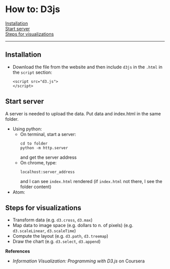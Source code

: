 # How to: D3js

[Installation](#Installation)  
[Start server](#Start_server)  
[Steps for visualizations](#Steps_for_visualizations)


--- 

## Installation  
- Download the file from the website and then include `d3js` in the `.html` in the `script` section:  
  ```
  <script src="d3.js">  
  </script>
  ```
  
## Start server  
A server is needed to upload the data. Put data and index.html in the same folder.  
- Using python:   
  - On terminal, start a server: 
    ```
    cd to folder  
    python -m http.server 
    ```  
    and get the server address 
  - On chrome, type:  
    ```
    localhost:server_address
    ```  
    and I can see `index.html` rendered (if `index.html` not there, I see the folder content)  
- Atom: 

## Steps for visualizations  
- Transform data  (e.g. `d3.cross`, `d3.max`)
- Map data to image space (e.g. dollars to n. of pixels)  (e.g. `d3.scaleLinear`, `d3.scaleTime`)
- Compute the layout  (e.g. `d3.path`, `d3.treemap`)
- Draw the chart (e.g. `d3.select`, `d3.append`)


**References**  
- *Information Visualization: Programming with D3.js* on Coursera  
 
